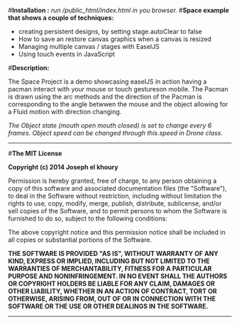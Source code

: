 
#**Installation :**
*run /public_html/index.html in you browser.*
#**Space example that shows a couple of techniques:**

* creating persistent designs, by setting stage.autoClear to false
* How to save an restore canvas graphics when a canvas is resized
* Managing multiple canvas / stages with EaselJS
* Using touch events in JavaScript

#**Description:**

The Space Project is a demo showcasing easelJS in action having a pacman interact with your mouse or touch gestureson mobile.
The Pacman is drawn using the arc methods and the direction of the Pacman is corresponding to the angle betwwen the mouse and the object allowing
for a Fluid motion with direction changing.

*The Object state (mouth open mouth closed) is set to change every 6 frames.
Object speed can be changed through this.speed in Drone class.*

------------
#**The MIT License**

**Copyright (c) 2014 Joseph el khoury**

Permission is hereby granted, free of charge, to any person obtaining a copy
of this software and associated documentation files (the "Software"), to deal
in the Software without restriction, including without limitation the rights
to use, copy, modify, merge, publish, distribute, sublicense, and/or sell
copies of the Software, and to permit persons to whom the Software is
furnished to do so, subject to the following conditions:

The above copyright notice and this permission notice shall be included in
all copies or substantial portions of the Software.

**THE SOFTWARE IS PROVIDED "AS IS", WITHOUT WARRANTY OF ANY KIND, EXPRESS OR
IMPLIED, INCLUDING BUT NOT LIMITED TO THE WARRANTIES OF MERCHANTABILITY,
FITNESS FOR A PARTICULAR PURPOSE AND NONINFRINGEMENT. IN NO EVENT SHALL THE
AUTHORS OR COPYRIGHT HOLDERS BE LIABLE FOR ANY CLAIM, DAMAGES OR OTHER
LIABILITY, WHETHER IN AN ACTION OF CONTRACT, TORT OR OTHERWISE, ARISING FROM,
OUT OF OR IN CONNECTION WITH THE SOFTWARE OR THE USE OR OTHER DEALINGS IN
THE SOFTWARE.**

-----------